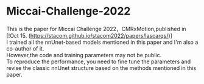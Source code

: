 # Miccai-Challenge-2022
This is the paper for Miccai Challenge 2022，CMRxMotion,published in [!Oct 15. (https://stacom.github.io/stacom2022/papers/lascarqs/)]   
I trained all the nnUnet-based models mentioned in this paper and I'm also a co-author of it.  
However,the code and training parameters may not be public.  
To reproduce the performance, you need to fine tune the parameters and revise the classic nnUnet structure based on the methods mentioned in this paper.
